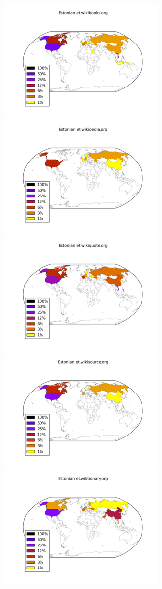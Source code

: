 ![](images/Estonian-et.wikibooks.org.png)
![](images/Estonian-et.wikipedia.org.png)
![](images/Estonian-et.wikiquote.org.png)
![](images/Estonian-et.wikisource.org.png)
![](images/Estonian-et.wiktionary.org.png)
